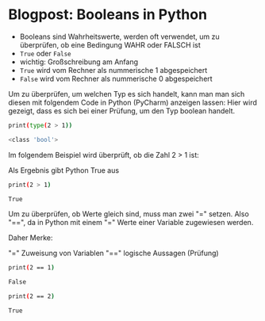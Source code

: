 # Blogpost: Booleans in Python

- Booleans sind Wahrheitswerte, werden oft verwendet, um zu überprüfen, ob eine Bedingung WAHR oder FALSCH ist
- `True` oder `False`
- wichtig: Großschreibung am Anfang
- `True` wird vom Rechner als nummerische 1 abgespeichert
- `False` wird vom Rechner als nummerische 0 abgespeichert

Um zu überprüfen, um welchen Typ es sich handelt, kann man man sich diesen mit folgendem Code in Python (PyCharm) anzeigen lassen:
Hier wird gezeigt, dass es sich bei einer Prüfung, um den Typ boolean handelt. 

```bash
print(type(2 > 1))

<class 'bool'>
```

Im folgendem Beispiel wird überprüft, ob die Zahl 2 > 1 ist: 

Als Ergebnis gibt Python True aus

```bash
print(2 > 1)

True
```

Um zu überprüfen, ob Werte gleich sind, muss man zwei "=" setzen. Also "==", da in Python mit einem "=" Werte einer Variable zugewiesen werden. 

Daher Merke: 

"=" Zuweisung von Variablen 
"==" logische Aussagen (Prüfung) 

```bash
print(2 == 1)

False
```

```bash
print(2 == 2)

True
```
